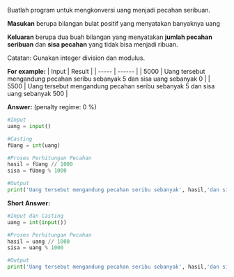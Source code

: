 Buatlah program untuk mengkonversi uang menjadi pecahan seribuan.

**Masukan** berupa bilangan bulat positif yang menyatakan banyaknya uang

**Keluaran** berupa dua buah bilangan yang menyatakan **jumlah pecahan seribuan** dan **sisa pecahan** yang tidak bisa menjadi ribuan.

Catatan: Gunakan integer division dan modulus.

**For example:**
| Input | Result |
| ----- | ------ |
| 5000  | Uang tersebut mengandung pecahan seribu sebanyak 5 dan sisa uang sebanyak 0 |
| 5500  |  Uang tersebut mengandung pecahan seribu sebanyak 5 dan sisa uang sebanyak 500
  |

**Answer:** (penalty regime: 0 %)

```python
#Input
uang = input()

#Casting
fUang = int(uang)

#Proses Perhitungan Pecahan
hasil = fUang // 1000
sisa = fUang % 1000

#Output
print('Uang tersebut mengandung pecahan seribu sebanyak', hasil,'dan sisa uang sebanyak',sisa)
```

**Short Answer:**

```python
#Input dan Casting
uang = int(input())

#Proses Perhitungan Pecahan
hasil = uang // 1000
sisa = uang % 1000

#Output
print('Uang tersebut mengandung pecahan seribu sebanyak', hasil,'dan sisa uang sebanyak',sisa)
```
